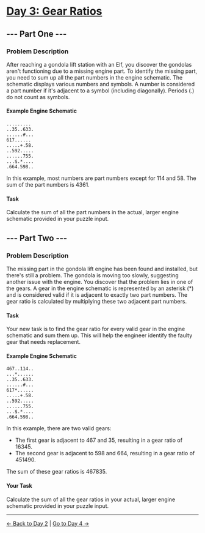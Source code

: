 # [Day 3: Gear Ratios](https://adventofcode.com/2023/day/3)

## --- Part One ---

### Problem Description

After reaching a gondola lift station with an Elf, you discover the gondolas aren't functioning due to a missing engine
part. To identify the missing part, you need to sum up all the part numbers in the engine schematic. The schematic
displays various numbers and symbols. A number is considered a part number if it's adjacent to a symbol (including
diagonally). Periods (.) do not count as symbols.

#### Example Engine Schematic

```467..114..
.........
..35..633.
......#...
617......
.....+.58.
..592.....
......755.
...$.*....
.664.598..
```

In this example, most numbers are part numbers except for 114 and 58. The sum of the part numbers is 4361.

#### Task

Calculate the sum of all the part numbers in the actual, larger engine schematic provided in your puzzle input.

## --- Part Two ---

### Problem Description

The missing part in the gondola lift engine has been found and installed, but there's still a problem. The gondola is moving too slowly, suggesting another issue with the engine. You discover that the problem lies in one of the gears. A gear in the engine schematic is represented by an asterisk (*) and is considered valid if it is adjacent to exactly two part numbers. The gear ratio is calculated by multiplying these two adjacent part numbers.

#### Task

Your new task is to find the gear ratio for every valid gear in the engine schematic and sum them up. This will help the engineer identify the faulty gear that needs replacement.

#### Example Engine Schematic

```
467..114..
...*......
..35..633.
......#...
617*......
.....+.58.
..592.....
......755.
...$.*....
.664.598..
```

In this example, there are two valid gears:
- The first gear is adjacent to 467 and 35, resulting in a gear ratio of 16345.
- The second gear is adjacent to 598 and 664, resulting in a gear ratio of 451490.

The sum of these gear ratios is 467835.

#### Your Task

Calculate the sum of all the gear ratios in your actual, larger engine schematic provided in your puzzle input.

---

[← Back to Day 2](../day02/README.md) | [Go to Day 4 →](../day04/README.md)

